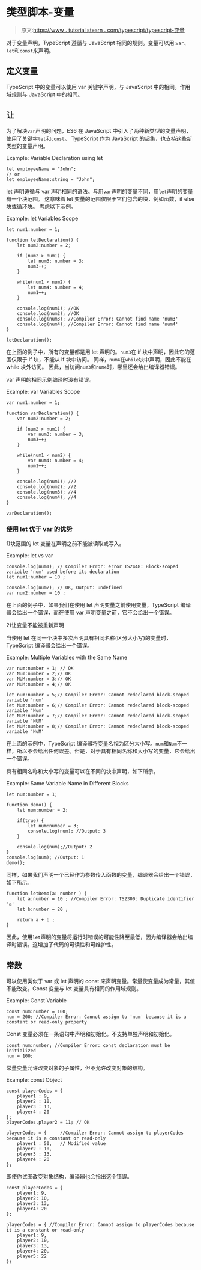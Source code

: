 # 类型脚本-变量

> 原文:[https://www . tutorial stearn . com/typescript/typescript-变量](https://www.tutorialsteacher.com/typescript/typescript-variable)

对于变量声明，TypeScript 遵循与 JavaScript 相同的规则。变量可以用:`var`、`let`和`const`来声明。

## 定义变量

TypeScript 中的变量可以使用 var 关键字声明，与 JavaScript 中的相同。作用域规则与 JavaScript 中的相同。

## 让

为了解决`var`声明的问题，ES6 在 JavaScript 中引入了两种新类型的变量声明，使用了关键字`let`和`const`。 TypeScript 作为 JavaScript 的超集，也支持这些新类型的变量声明。

Example: Variable Declaration using let 

```
let employeeName = "John";
// or 
let employeeName:string = "John"; 
```

let 声明遵循与 var 声明相同的语法。与用`var`声明的变量不同，用`let`声明的变量有一个块范围。 这意味着 let 变量的范围仅限于它们包含的块，例如函数，if else 块或循环块。 考虑以下示例。

Example: let Variables Scope 

```
let num1:number = 1; 

function letDeclaration() { 
    let num2:number = 2; 

    if (num2 > num1) { 
        let num3: number = 3;
        num3++; 
    } 

    while(num1 < num2) { 
        let num4: number = 4;
        num1++;
    }

    console.log(num1); //OK
    console.log(num2); //OK 
    console.log(num3); //Compiler Error: Cannot find name 'num3'
    console.log(num4); //Compiler Error: Cannot find name 'num4'
}

letDeclaration(); 
```

在上面的例子中，所有的变量都是用 let 声明的。`num3`在 if 块中声明，因此它的范围仅限于 if 块，不能从 if 块中访问。 同样，`num4`在`while`块中声明，因此不能在 while 块外访问。 因此，当访问`num3`和`num4`时，哪里还会给出编译器错误。

var 声明的相同示例编译时没有错误。

Example: var Variables Scope 

```
var num1:number = 1; 

function varDeclaration() { 
    var num2:number = 2; 

    if (num2 > num1) { 
        var num3: number = 3;
        num3++; 
    } 

    while(num1 < num2) { 
        var num4: number = 4;
        num1++;
    }

    console.log(num1); //2
    console.log(num2); //2 
    console.log(num3); //4
    console.log(num4); //4
}

varDeclaration(); 
```

### 使用 let 优于 var 的优势

1)块范围的 let 变量在声明之前不能被读取或写入。

Example: let vs var 

```
console.log(num1); // Compiler Error: error TS2448: Block-scoped variable 'num' used before its declaration
let num1:number = 10 ;

console.log(num2); // OK, Output: undefined 
var num2:number = 10 ; 
```

在上面的例子中，如果我们在使用 let 声明变量之前使用变量，TypeScript 编译器会给出一个错误，而在使用 var 声明变量之前，它不会给出一个错误。

2)让变量不能被重新声明

当使用 let 在同一个块中多次声明具有相同名称(区分大小写)的变量时，TypeScript 编译器会给出一个错误。

Example: Multiple Variables with the Same Name 

```
var num:number = 1; // OK
var Num:number = 2;// OK
var NUM:number = 3;// OK
var NuM:number = 4;// OK

let num:number = 5;// Compiler Error: Cannot redeclared block-scoped variable 'num'
let Num:number = 6;// Compiler Error: Cannot redeclared block-scoped variable 'Num'
let NUM:number = 7;// Compiler Error: Cannot redeclared block-scoped variable 'NUM'
let NuM:number = 8;// Compiler Error: Cannot redeclared block-scoped variable 'NuM' 
```

在上面的示例中，TypeScript 编译器将变量名视为区分大小写。`num`和`Num`不一样，所以不会给出任何误差。但是，对于具有相同名称和大小写的变量，它会给出一个错误。

具有相同名称和大小写的变量可以在不同的块中声明，如下所示。

Example: Same Variable Name in Different Blocks 

```
let num:number = 1; 

function demo() {
    let num:number = 2;

    if(true) { 
        let num:number = 3;
        console.log(num); //Output: 3
    }

    console.log(num);//Output: 2
}
console.log(num); //Output: 1
demo(); 
```

同样，如果我们声明一个已经作为参数传入函数的变量，编译器会给出一个错误，如下所示。

```
function letDemo(a: number ) { 
    let a:number = 10 ; //Compiler Error: TS2300: Duplicate identifier 'a'
    let b:number = 20 ; 

    return a + b ;
} 
```

因此，使用`let`声明的变量将运行时错误的可能性降至最低，因为编译器会给出编译时错误。这增加了代码的可读性和可维护性。

## 常数

可以使用类似于 var 或 let 声明的 const 来声明变量。常量使变量成为常量，其值不能改变。Const 变量与 let 变量具有相同的作用域规则。

Example: Const Variable 

```
const num:number = 100;
num = 200; //Compiler Error: Cannot assign to 'num' because it is a constant or read-only property 
```

Const 变量必须在一条语句中声明和初始化。不支持单独声明和初始化。

```
const num:number; //Compiler Error: const declaration must be initialized
num = 100; 
```

常量变量允许改变对象的子属性，但不允许改变对象的结构。

Example: const Object 

```
const playerCodes = { 
    player1 : 9, 
    player2 : 10, 
    player3 : 13, 
    player4 : 20
}; 
playerCodes.player2 = 11; // OK

playerCodes = {     //Compiler Error: Cannot assign to playerCodes because it is a constant or read-only
    player1 : 50,   // Modified value
    player2 : 10, 
    player3 : 13, 
    player4 : 20
}; 
```

即使你试图改变对象结构，编译器也会指出这个错误。

```
const playerCodes = { 
    player1: 9, 
    player2: 10, 
    player3: 13, 
    player4: 20
}; 

playerCodes = { //Compiler Error: Cannot assign to playerCodes because it is a constant or read-only
    player1: 9, 
    player2: 10, 
    player3: 13, 
    player4: 20, 
    player5: 22
}; 
```

